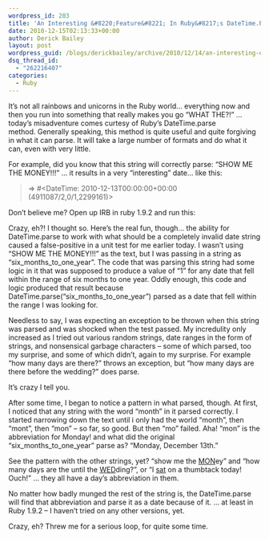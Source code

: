 ```yaml
---
wordpress_id: 203
title: 'An Interesting &#8220;Feature&#8221; In Ruby&#8217;s DateTime.Parse'
date: 2010-12-15T02:13:33+00:00
author: Derick Bailey
layout: post
wordpress_guid: /blogs/derickbailey/archive/2010/12/14/an-interesting-quot-feature-quot-in-ruby-s-datetime-parse.aspx
dsq_thread_id:
  - "262216407"
categories:
  - Ruby
---
```

It&#8217;s not all rainbows and unicorns in the Ruby world&#8230; everything now and then you run into something that really makes you go &#8220;WHAT THE?!&#8221; &#8230; today&#8217;s misadventure comes curtesy of Ruby&#8217;s DateTime.parse method. Generally speaking, this method is quite useful and quite forgiving in what it can parse. It will take a large number of formats and do what it can, even with very little.

For example, did you know that this string will correctly parse: &#8220;SHOW ME THE MONEY!!!&#8221; &#8230; it results in a very &#8220;interesting&#8221; date&#8230; like this:

> => #<DateTime: 2010-12-13T00:00:00+00:00 (4911087/2,0/1,2299161)>

Don&#8217;t believe me? Open up IRB in ruby 1.9.2 and run this:</p> 

Crazy, eh?! I thought so. Here&#8217;s the real fun, though&#8230; the ability for DateTime.parse to work with what should be a completely invalid date string caused a false-positive in a unit test for me earlier today. I wasn&#8217;t using &#8220;SHOW ME THE MONEY!!!&#8221; as the text, but I was passing in a string as &#8220;six\_months\_to\_one\_year&#8221;. The code that was parsing this string had some logic in it that was supposed to produce a value of &#8220;1&#8221; for any date that fell within the range of six months to one year. Oddly enough, this code and logic produced that result because DateTime.parse(&#8220;six\_months\_to\_one\_year&#8221;) parsed as a date that fell within the range I was looking for.

Needless to say, I was expecting an exception to be thrown when this string was parsed and was shocked when the test passed. My incredulity only increased as I tried out various random strings, date ranges in the form of strings, and nonsensical garbage characters &#8211; some of which parsed, too my surprise, and some of which didn&#8217;t, again to my surprise. For example &#8220;how many days are there?&#8221; throws an exception, but &#8220;how many days are there before the wedding?&#8221; does parse.

It&#8217;s crazy I tell you.

After some time, I began to notice a pattern in what parsed, though. At first, I noticed that any string with the word &#8220;month&#8221; in it parsed correctly. I started narrowing down the text until i only had the world &#8220;month&#8221;, then &#8220;mont&#8221;, then &#8220;mon&#8221; &#8211; so far, so good. But then &#8220;mo&#8221; failed. Aha! &#8220;mon&#8221; is the abbreviation for Monday! and what did the original &#8220;six\_months\_to\_one\_year&#8221; parse as? &#8220;Monday, December 13th.&#8221;

See the pattern with the other strings, yet? &#8220;show me the <span style="text-decoration: underline">MON</span>ey&#8221; and &#8220;how many days are the until the <span style="text-decoration: underline">WED</span>ding?&#8221;, or &#8220;I <span style="text-decoration: underline">sat</span> on a thumbtack today! Ouch!&#8221; &#8230; they all have a day&#8217;s abbreviation in them.

No matter how badly munged the rest of the string is, the DateTime.parse will find that abbreviation and parse it as a date because of it. &#8230; at least in Ruby 1.9.2 &#8211; I haven&#8217;t tried on any other versions, yet.

Crazy, eh? Threw me for a serious loop, for quite some time.

 

 